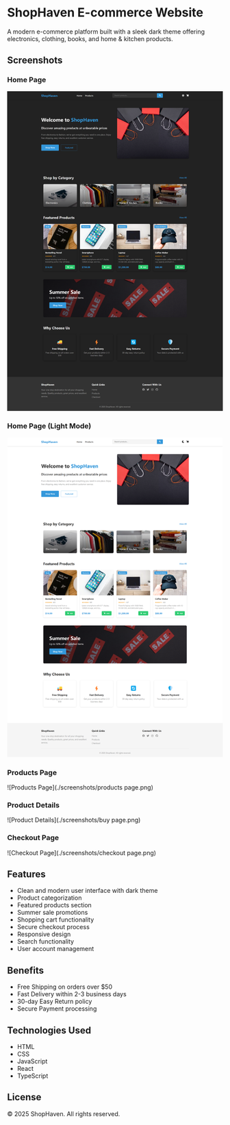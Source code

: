 # ShopHaven E-commerce Website

A modern e-commerce platform built with a sleek dark theme offering electronics, clothing, books, and home & kitchen products.

## Screenshots

### Home Page
![Home Page](./screenshots/homepage.png)

### Home Page (Light Mode)
![Home Page](./screenshots/homepage-lightmode.png)

### Products Page
![Products Page](./screenshots/products page.png)

### Product Details
![Product Details](./screenshots/buy page.png)

### Checkout Page
![Checkout Page](./screenshots/checkout page.png)

## Features

- Clean and modern user interface with dark theme
- Product categorization
- Featured products section
- Summer sale promotions
- Shopping cart functionality
- Secure checkout process
- Responsive design
- Search functionality
- User account management

## Benefits

- Free Shipping on orders over $50
- Fast Delivery within 2-3 business days
- 30-day Easy Return policy
- Secure Payment processing

## Technologies Used

- HTML
- CSS
- JavaScript
- React
- TypeScript

## License

© 2025 ShopHaven. All rights reserved.
